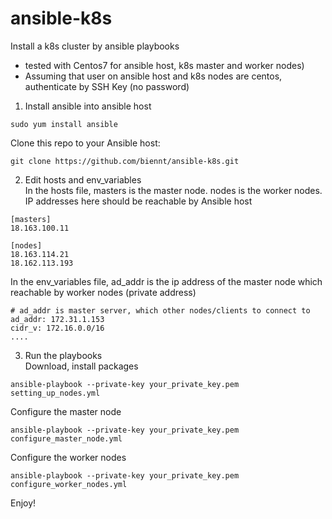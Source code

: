 # ansible-k8s
Install a k8s cluster by ansible playbooks<br>
- tested with Centos7 for ansible host, k8s master and worker nodes)
- Assuming that user on ansible host and k8s nodes are centos, authenticate by SSH Key (no password)

1. Install ansible into ansible host<br>
```
sudo yum install ansible
```
Clone this repo to your Ansible host:
```
git clone https://github.com/biennt/ansible-k8s.git
```

2. Edit hosts and env_variables<br>
In the hosts file, masters is the master node. nodes is the worker nodes. IP addresses here should be reachable by Ansible host
```
[masters]
18.163.100.11

[nodes]
18.163.114.21
18.162.113.193
```
In the env_variables file, ad_addr is the ip address of the master node which reachable by worker nodes (private address)
```
# ad_addr is master server, which other nodes/clients to connect to
ad_addr: 172.31.1.153
cidr_v: 172.16.0.0/16
....
```
3. Run the playbooks<br>
Download, install packages
```
ansible-playbook --private-key your_private_key.pem setting_up_nodes.yml
```
Configure the master node
```
ansible-playbook --private-key your_private_key.pem configure_master_node.yml
```
Configure the worker nodes
```
ansible-playbook --private-key your_private_key.pem configure_worker_nodes.yml
```
Enjoy!
